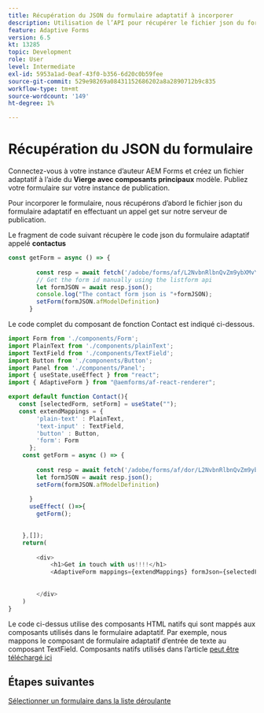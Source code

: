 ```yaml
---
title: Récupération du JSON du formulaire adaptatif à incorporer
description: Utilisation de l’API pour récupérer le fichier json du formulaire adaptatif
feature: Adaptive Forms
version: 6.5
kt: 13285
topic: Development
role: User
level: Intermediate
exl-id: 5953a1ad-0eaf-43f0-b356-6d20c0b59fee
source-git-commit: 529e98269a08431152686202a8a2890712b9c835
workflow-type: tm+mt
source-wordcount: '149'
ht-degree: 1%

---
```


# Récupération du JSON du formulaire

Connectez-vous à votre instance d’auteur AEM Forms et créez un fichier adaptatif à l’aide du **Vierge avec composants principaux** modèle. Publiez votre formulaire sur votre instance de publication.

Pour incorporer le formulaire, nous récupérons d’abord le fichier json du formulaire adaptatif en effectuant un appel get sur notre serveur de publication.

Le fragment de code suivant récupère le code json du formulaire adaptatif appelé **contactus**

```javascript
const getForm = async () => {
        
        const resp = await fetch('/adobe/forms/af/L2NvbnRlbnQvZm9ybXMvYWYvZmlyc3RoZWFkbGVzcw==');
        // Get the form id manually using the listform api
        let formJSON = await resp.json();
        console.log("The contact form json is "+formJSON);
        setForm(formJSON.afModelDefinition)
      }
```

Le code complet du composant de fonction Contact est indiqué ci-dessous.

```javascript
import Form from './components/Form';
import PlainText from './components/plainText';
import TextField from './components/TextField';
import Button from './components/Button';
import Panel from './components/Panel';
import { useState,useEffect } from "react";
import { AdaptiveForm } from "@aemforms/af-react-renderer";

export default function Contact(){
   const [selectedForm, setForm] = useState("");
   const extendMappings = {
        'plain-text' : PlainText,
        'text-input' : TextField,
        'button' : Button,
        'form': Form
      };
    const getForm = async () => {
        
        const resp = await fetch('/adobe/forms/af/dor/L2NvbnRlbnQvZm9ybXMvYWYvcmlzaGk=');
        let formJSON = await resp.json();
        setForm(formJSON.afModelDefinition)
      
      }
      useEffect( ()=>{
        getForm();
        

    },[]);
    return(
        
        <div>
            <h1>Get in touch with us!!!!</h1>
            <AdaptiveForm mappings={extendMappings} formJson={selectedForm} />
      
          
        </div>
    )
}
```

Le code ci-dessus utilise des composants HTML natifs qui sont mappés aux composants utilisés dans le formulaire adaptatif. Par exemple, nous mappons le composant de formulaire adaptatif d’entrée de texte au composant TextField. Composants natifs utilisés dans l’article [peut être téléchargé ici](./assets/native-components.zip)

## Étapes suivantes

[Sélectionner un formulaire dans la liste déroulante](./select-form-from-drop-down-list.md)
